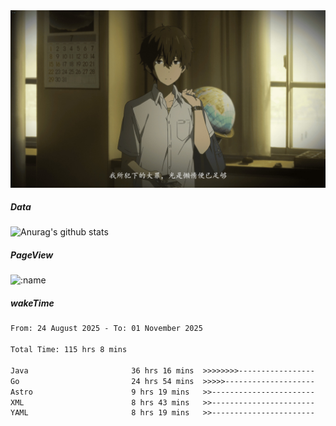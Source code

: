 
<img src="./static/index.jpg" alt="index">

##### Data

![Anurag's github stats](https://github-readme-stats.vercel.app/api?username=whyneh&show_icons=true&hide_border=ture&theme=tokyonight)

##### PageView
![:name](https://count.getloli.com/get/@:whyneh?theme=gelbooru)

##### wakeTime

<!--START_SECTION:waka-->

```txt
From: 24 August 2025 - To: 01 November 2025

Total Time: 115 hrs 8 mins

Java                       36 hrs 16 mins  >>>>>>>>-----------------   31.51 %
Go                         24 hrs 54 mins  >>>>>--------------------   21.64 %
Astro                      9 hrs 19 mins   >>-----------------------   08.11 %
XML                        8 hrs 43 mins   >>-----------------------   07.58 %
YAML                       8 hrs 19 mins   >>-----------------------   07.24 %
```

<!--END_SECTION:waka-->
